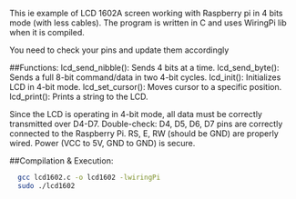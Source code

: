 This ie example of LCD 1602A screen working with Raspberry pi in 4 bits mode (with less cables). The program is written in C and uses WiringPi lib when it is compiled.

You need to check your pins and update them accordingly

##Functions:
lcd_send_nibble(): Sends 4 bits at a time.
lcd_send_byte(): Sends a full 8-bit command/data in two 4-bit cycles.
lcd_init(): Initializes LCD in 4-bit mode.
lcd_set_cursor(): Moves cursor to a specific position.
lcd_print(): Prints a string to the LCD.

Since the LCD is operating in 4-bit mode, all data must be correctly transmitted over D4-D7. Double-check:
    D4, D5, D6, D7 pins are correctly connected to the Raspberry Pi.
    RS, E, RW (should be GND) are properly wired.
    Power (VCC to 5V, GND to GND) is secure.

##Compilation & Execution:

```Bash
  gcc lcd1602.c -o lcd1602 -lwiringPi
  sudo ./lcd1602
